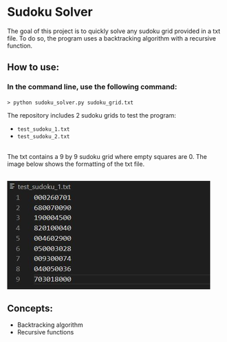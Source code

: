 # Sudoku Solver

The goal of this project is to quickly solve any sudoku grid provided in a txt file. To do so, the program uses a backtracking algorithm with a recursive function.

## How to use:

### In the command line, use the following command:

<code>> python sudoku_solver.py sudoku_grid.txt</code>

The repository includes 2 sudoku grids to test the program:

<ul>
  <li><code>test_sudoku_1.txt</code></li>
  <li><code>test_sudoku_2.txt</code></li>
</ul>

<br>
The txt contains a 9 by 9 sudoku grid where empty squares are 0. The image below shows the formatting of the txt file.
<br>
<br>

![ScreenShot](images/txt_format.jpg)

## Concepts:
<ul>
  <li>Backtracking algorithm</li>
  <li>Recursive functions</li>
</ul>

